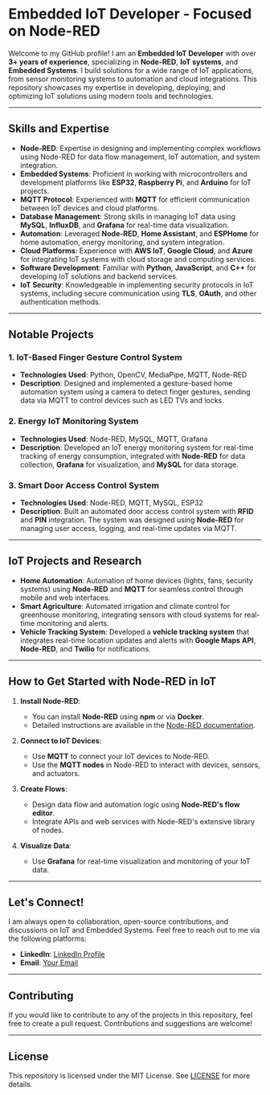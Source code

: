 # Embedded IoT Developer - Focused on Node-RED

Welcome to my GitHub profile! I am an **Embedded IoT Developer** with over **3+ years of experience**, specializing in **Node-RED**, **IoT systems**, and **Embedded Systems**. I build solutions for a wide range of IoT applications, from sensor monitoring systems to automation and cloud integrations. This repository showcases my expertise in developing, deploying, and optimizing IoT solutions using modern tools and technologies.

---

## Skills and Expertise

- **Node-RED**: Expertise in designing and implementing complex workflows using Node-RED for data flow management, IoT automation, and system integration.
- **Embedded Systems**: Proficient in working with microcontrollers and development platforms like **ESP32**, **Raspberry Pi**, and **Arduino** for IoT projects.
- **MQTT Protocol**: Experienced with **MQTT** for efficient communication between IoT devices and cloud platforms.
- **Database Management**: Strong skills in managing IoT data using **MySQL**, **InfluxDB**, and **Grafana** for real-time data visualization.
- **Automation**: Leveraged **Node-RED**, **Home Assistant**, and **ESPHome** for home automation, energy monitoring, and system integration.
- **Cloud Platforms**: Experience with **AWS IoT**, **Google Cloud**, and **Azure** for integrating IoT systems with cloud storage and computing services.
- **Software Development**: Familiar with **Python**, **JavaScript**, and **C++** for developing IoT solutions and backend services.
- **IoT Security**: Knowledgeable in implementing security protocols in IoT systems, including secure communication using **TLS**, **OAuth**, and other authentication methods.

---

## Notable Projects

### 1. **IoT-Based Finger Gesture Control System**
   - **Technologies Used**: Python, OpenCV, MediaPipe, MQTT, Node-RED
   - **Description**: Designed and implemented a gesture-based home automation system using a camera to detect finger gestures, sending data via MQTT to control devices such as LED TVs and locks.

### 2. **Energy IoT Monitoring System**
   - **Technologies Used**: Node-RED, MySQL, MQTT, Grafana
   - **Description**: Developed an IoT energy monitoring system for real-time tracking of energy consumption, integrated with **Node-RED** for data collection, **Grafana** for visualization, and **MySQL** for data storage.

### 3. **Smart Door Access Control System**
   - **Technologies Used**: Node-RED, MQTT, MySQL, ESP32
   - **Description**: Built an automated door access control system with **RFID** and **PIN** integration. The system was designed using **Node-RED** for managing user access, logging, and real-time updates via MQTT.

---

## IoT Projects and Research

- **Home Automation**: Automation of home devices (lights, fans, security systems) using **Node-RED** and **MQTT** for seamless control through mobile and web interfaces.
- **Smart Agriculture**: Automated irrigation and climate control for greenhouse monitoring, integrating sensors with cloud systems for real-time monitoring and alerts.
- **Vehicle Tracking System**: Developed a **vehicle tracking system** that integrates real-time location updates and alerts with **Google Maps API**, **Node-RED**, and **Twilio** for notifications.

---

## How to Get Started with Node-RED in IoT

1. **Install Node-RED**:
   - You can install **Node-RED** using **npm** or via **Docker**.
   - Detailed instructions are available in the [Node-RED documentation](https://nodered.org/docs/getting-started/).

2. **Connect to IoT Devices**:
   - Use **MQTT** to connect your IoT devices to Node-RED.
   - Use the **MQTT nodes** in Node-RED to interact with devices, sensors, and actuators.

3. **Create Flows**:
   - Design data flow and automation logic using **Node-RED's flow editor**.
   - Integrate APIs and web services with Node-RED's extensive library of nodes.

4. **Visualize Data**:
   - Use **Grafana** for real-time visualization and monitoring of your IoT data.

---

## Let's Connect!

I am always open to collaboration, open-source contributions, and discussions on IoT and Embedded Systems. Feel free to reach out to me via the following platforms:

- **LinkedIn**: [LinkedIn Profile](https://www.linkedin.com/in/your-profile)
- **Email**: [Your Email](mailto:your-email@example.com)

---

## Contributing

If you would like to contribute to any of the projects in this repository, feel free to create a pull request. Contributions and suggestions are welcome!

---

## License

This repository is licensed under the MIT License. See [LICENSE](./LICENSE) for more details.
